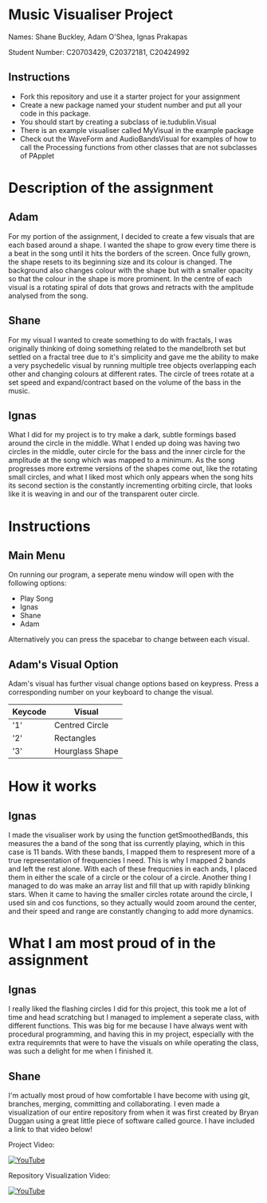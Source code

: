 # Music Visualiser Project

Names: Shane Buckley, Adam O'Shea, Ignas Prakapas

Student Number: C20703429, C20372181, C20424992

## Instructions
- Fork this repository and use it a starter project for your assignment
- Create a new package named your student number and put all your code in this package.
- You should start by creating a subclass of ie.tudublin.Visual
- There is an example visualiser called MyVisual in the example package
- Check out the WaveForm and AudioBandsVisual for examples of how to call the Processing functions from other classes that are not subclasses of PApplet

# Description of the assignment

## Adam
For my portion of the assignment, I decided to create a few visuals that are each based around a shape. I wanted the shape to grow every time there is a beat in the song until it hits the borders of the screen. Once fully grown, the shape resets to its beginning size and its colour is changed. The background also changes colour with the shape but with a smaller opacity so that the colour in the shape is more prominent. In the centre of each visual is a rotating spiral of dots that grows and retracts with the amplitude analysed from the song.

## Shane
For my visual I wanted to create something to do with fractals, I was originally thinking of doing something related to the mandelbroth set but settled on a fractal tree due to it's simplicity and gave me the ability to make a very psychedelic visual by running multiple tree objects overlapping each other and changing colours at different rates. The circle of trees rotate at a set speed and expand/contract based on the volume of the bass in the music.

## Ignas

What I did for my project is to try make a dark, subtle formings based around the circle in the middle. What I ended up doing was having two circles in 
the middle, outer circle for the bass and the inner circle for the amplitude at the song which was mapped to a minimum. As the song progresses more extreme 
versions of the shapes come out, like the rotating small circles, and what I liked most which only appears when the song hits its second section is the 
constantly incrementing orbiting circle, that looks like it is weaving in and our of the transparent outer circle. 

# Instructions

## Main Menu
On running our program, a seperate menu window will open with the following options:
- Play Song
- Ignas
- Shane
- Adam

Alternatively you can press the spacebar to change between each visual.

## Adam's Visual Option
Adam's visual has further visual change options based on keypress.
Press a corresponding number on your keyboard to change the visual.

| Keycode | Visual |
|---------|-----------|
| '1' | Centred Circle |
| '2' | Rectangles  |
| '3' | Hourglass Shape |

# How it works

## Ignas
I made the visualiser work by using the function getSmoothedBands, this measures the a band of the song that iss currently playing, which in this case is 
11 bands. With these bands, I mapped them to respresent more of a true representation of frequencies I need. This is why I mapped 2 bands and left the rest
alone.  With each of these frequcnies in each ands, I placed them in either the scale of a circle or the colour of a circle. Another thing I managed to do was
make an array list and fill that up with rapidly blinking stars. When it came to having the smaller circles rotate around the circle, I used sin and cos 
functions, so they actually would zoom around the center, and their speed and range are constantly changing to add more dynamics.

# What I am most proud of in the assignment

## Ignas
I really liked the flashing circles I did for this project, this took me a lot of time and head scratching but I managed to implement a seperate class, with different 
functions. This was big for me because I have always went with procedural programming, and having this in my project, especially with the extra requiremnts that were
to have the visuals on while operating the class, was such a delight for me when I finished it.


## Shane
I'm actually most proud of how comfortable I have become with using git, branches, merging, committing and collaborating. I even made a visualization of our entire repository from when it was first created by Bryan Duggan using a great little piece of software called gource. I have included a link to that video below!

Project Video:

[![YouTube](https://img.youtube.com/vi/nqSQb-zz8oU/maxresdefault.jpg)](https://youtu.be/nqSQb-zz8oU)

Repository Visualization Video:

[![YouTube](http://img.youtube.com/vi/J2kHSSFA4NU/0.jpg)](https://www.youtube.com/watch?v=J2kHSSFA4NU)



